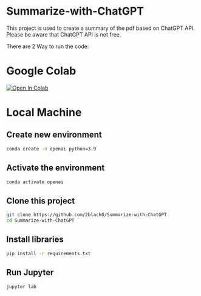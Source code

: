 # Summarize-with-ChatGPT
This project is used to create a summary of the pdf based on ChatGPT API. Please be aware that ChatGPT API is not free.

There are 2 Way to run the code:

# Google Colab
<a target="_blank" href="https://colab.research.google.com/github/2black0/Summarize-with-ChatGPT/blob/main/summarize-chatgpt.ipynb">
  <img src="https://colab.research.google.com/assets/colab-badge.svg" alt="Open In Colab"/>
</a>

# Local Machine
## Create new environment
```bash
conda create -n openai python=3.9
```

## Activate the environment
```bash
conda activate openai
```

## Clone this project
```bash
git clone https://github.com/2black0/Summarize-with-ChatGPT
cd Summarize-with-ChatGPT
```

## Install libraries
```bash
pip install -r requirements.txt
```

## Run Jupyter
```bash
jupyter lab
```
